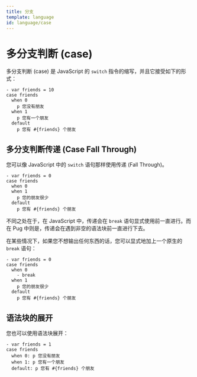 ```yaml
---
title: 分支
template: language
id: language/case
---
```


# 多分支判断 (case)

多分支判断 (case) 是 JavaScript 的 `switch` 指令的缩写，并且它接受如下的形式：

```pug-preview
- var friends = 10
case friends
  when 0
    p 您没有朋友
  when 1
    p 您有一个朋友
  default
    p 您有 #{friends} 个朋友
```

## 多分支判断传递 (Case Fall Through)

您可以像 JavaScript 中的 `switch` 语句那样使用传递 (Fall Through)。

```pug-preview
- var friends = 0
case friends
  when 0
  when 1
    p 您的朋友很少
  default
    p 您有 #{friends} 个朋友
```

不同之处在于，在 JavaScript 中，传递会在 `break` 语句显式使用前一直进行。而在 Pug 中则是，传递会在遇到非空的语法块前一直进行下去。

在某些情况下，如果您不想输出任何东西的话，您可以显式地加上一个原生的 `break` 语句：

```pug-preview
- var friends = 0
case friends
  when 0
    - break
  when 1
    p 您的朋友很少
  default
    p 您有 #{friends} 个朋友
```

## 语法块的展开

您也可以使用语法块展开：

```pug-preview
- var friends = 1
case friends
  when 0: p 您没有朋友
  when 1: p 您有一个朋友
  default: p 您有 #{friends} 个朋友
```
